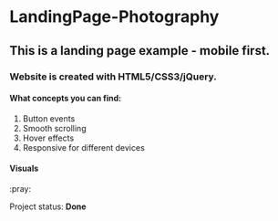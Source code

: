 # LandingPage-Photography

## This is a landing page example - mobile first.

### Website is created with HTML5/CSS3/jQuery.

<div>
    <h4>What concepts you can find:</h4>
    <ol>
        <li>Button events</li>
        <li>Smooth scrolling</li>
        <li>Hover effects</li>
        <li>Responsive for different devices</li>
    </ol>
</div>

<h4>Visuals</h4>
:pray:

<p>Project status: <span style="font-weight: bold;">Done<span></p>

